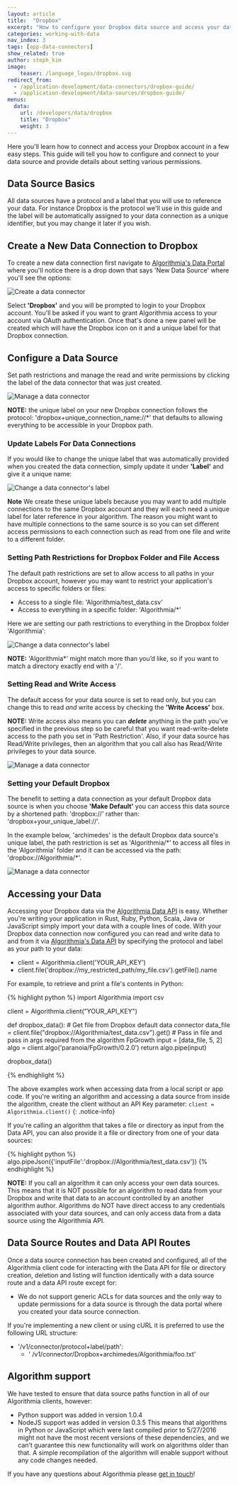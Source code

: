```yaml
---
layout: article
title:  "Dropbox"
excerpt: "How to configure your Dropbox data source and access your data via the Algorithmia Data API."
categories: working-with-data
nav_index: 3
tags: [app-data-connectors]
show_related: true
author: steph_kim
image:
    teaser: /language_logos/dropbox.svg
redirect_from:
  - /application-development/data-connectors/dropbox-guide/
  - /application-development/data-sources/dropbox-guide/
menus:
  data:
    url: /developers/data/dropbox
    title: "Dropbox"
    weight: 3
---
```


Here you'll learn how to connect and access your Dropbox account in a few easy steps. This guide will tell you how to configure and connect to your data source and provide details about setting various permissions.

## Data Source Basics
All data sources have a protocol and a label that you will use to reference your data. For instance Dropbox is the protocol we'll use in this guide and the label will be automatically assigned to your data connection as a unique identifier, but you may change it later if you wish.

## Create a New Data Connection to Dropbox
To create a new data connection first navigate to <a href="{{site.baseurl}}/data">Algorithmia's Data Portal</a> where you'll notice there is a drop down that says 'New Data Source' where you'll see the options:

<images-section>
  <image-popout>
    <img src="{{site.cdnurl}}{{site.baseurl}}/images/post_images/data_connectors/create_data_connector.png" alt="Create a data connector" class="syn-image-responsive">
  </image-popout>
</images-section>

Select **'Dropbox'** and you will be prompted to login to your Dropbox account. You'll be asked if you want to grant Algorithmia access to your account via OAuth authentication. Once that's done a new panel will be created which will have the Dropbox icon on it and a unique label for that Dropbox connection.

## Configure a Data Source
Set path restrictions and manage the read and write permissions by clicking the label of the data connector that was just created.

<images-section>
  <image-popout>
    <img src="{{site.cdnurl}}{{site.baseurl}}/images/post_images/data_connectors/manage_connector_all.png" alt="Manage a data connector" class="syn-image-responsive">
  </image-popout>
</images-section>

**NOTE:** the unique label on your new Dropbox connection follows the protocol: 'dropbox+unique_connection_name://*' that defaults to allowing everything to be accessible in your Dropbox path.

### Update Labels For Data Connections
If you would like to change the unique label that was automatically provided when you created the data connection, simply update it under **'Label'** and give it a unique name:

<images-section>
  <image-popout>
    <img src="{{site.cdnurl}}{{site.baseurl}}/images/post_images/data_connectors/dropbox_manage_connector_change_label.png" alt="Change a data connector's label" class="syn-image-responsive">
  </image-popout>
</images-section>

**Note** We create these unique labels because you may want to add multiple connections to the same Dropbox account and they will each need a unique label for later reference in your algorithm. The reason you might want to have multiple connections to the same source is so you can set different access permissions to each connection such as read from one file and write to a different folder.

### Setting Path Restrictions for Dropbox Folder and File Access
The default path restrictions are set to allow access to all paths in your Dropbox account, however you may want to restrict your application's access to specific folders or files:

- Access to a single file: 'Algorithmia/test_data.csv'
- Access to everything in a specific folder: 'Algorithmia/*'

Here we are setting our path restrictions to everything in the Dropbox folder 'Algorithmia':

<images-section>
  <image-popout>
    <img src="{{site.cdnurl}}{{site.baseurl}}/images/post_images/data_connectors/dropbox_path_restrictions.png" alt="Change a data connector's label" class="syn-image-responsive">
  </image-popout>
</images-section>

**NOTE:** 'Algorithmia*' might match more than you’d like, so if you want to match a directory exactly end with a '/'.

### Setting Read and Write Access
The default access for your data source is set to read only, but you can change this to read *and* write access by checking the **'Write Access'** box.

**NOTE:** Write access also means you can ***delete*** anything in the path you've specified in the previous step so be careful that you want read-write-delete access to the path you set in 'Path Restriction'. Also, if your data source has Read/Write privileges, then an algorithm that you call also has Read/Write privileges to your data source.

<images-section>
  <image-popout>
    <img src="{{site.cdnurl}}{{site.baseurl}}/images/post_images/data_connectors/dropbox_manage_connector_access.png" alt="Manage a data connector" class="syn-image-responsive">
  </image-popout>
</images-section>

### Setting your Default Dropbox
The benefit to setting a data connection as your default Dropbox data source is when you choose **'Make Default'** you can access this data source by a shortened path: 'dropbox://' rather than: 'dropbox+your_unique_label://'.

In the example below, 'archimedes' is the default Dropbox data source's unique label, the path restriction is set as 'Algorithmia/\*' to access all files in the 'Algorithmia' folder and it can be accessed via the path: 'dropbox://Algorithmia/\*'.

<images-section>
  <image-popout>
    <img src="{{site.cdnurl}}{{site.baseurl}}/images/post_images/data_connectors/dropbox_manage_connector_modal.png" alt="Manage a data connector" class="syn-image-responsive">
  </image-popout>
</images-section>

## Accessing your Data
Accessing your Dropbox data via the <a href="http://docs.algorithmia.com/#data-api-specification">Algorithmia Data API</a> is easy. Whether you're writing your application in Rust, Ruby, Python, Scala, Java or JavaScript simply import your data with a couple lines of code. With your Dropbox data connection now configured you can read and write data to and from it via <a href="http://docs.algorithmia.com/#data-api-specification">Algorithmia's Data API</a> by specifying the protocol and label as your path to your data:

- client = Algorithmia.client('YOUR_API_KEY')
- client.file('dropbox://my_restricted_path/my_file.csv').getFile().name

For example, to retrieve and print a file's contents in Python:

{% highlight python %}
import Algorithmia
import csv

client = Algorithmia.client("YOUR_API_KEY")

def dropbox_data():
    # Get file from Dropbox default data connector
    data_file = client.file("dropbox://Algorithmia/test_data.csv").get()
    # Pass in file and pass in args required from the algorithm FpGrowth
    input = [data_file, 5, 2]
    algo = client.algo('paranoia/FpGrowth/0.2.0')
    return algo.pipe(input)

dropbox_data()

{% endhighlight %}

The above examples work when accessing data from a local script or app code. If you're writing an algorithm and accessing a data source from inside the algorithm, create the client without an API Key parameter: `client = Algorithmia.client()`
{: .notice-info}

If you're calling an algorithm that takes a file or directory as input from the Data API, you can also provide it a file or directory from one of your data sources:

{% highlight python %}
algo.pipeJson({'inputFile':'dropbox://Algorithmia/test_data.csv'})
{% endhighlight %}

**NOTE:** If you call an algorithm it can only access your own data sources. This means that it is NOT possible for an algorithm to read data from your Dropbox and write that data to an account controlled by an another algorithm author. Algorithms do NOT have direct access to any credentials associated with your data sources, and can only access data from a data source using the Algorithmia API.

## Data Source Routes and Data API Routes

Once a data source connection has been created and configured, all of the Algorithmia client code for interacting with the Data API for file or directory creation, deletion and listing will function identically with a data source route and a data API route except for:

- We do not support generic ACLs for data sources and the only way to update permissions for a data source is through the data portal where you created your data source connection.

If you're implementing a new client or using cURL it is preferred to use the following URL structure:

- '/v1/connector/protocol+label/path':
    - ' /v1/connector/Dropbox+archimedes/Algorithmia/foo.txt'

## Algorithm support
We have tested to ensure that data source paths function in all of our Algorithmia clients, however:

- Python support was added in version 1.0.4
- NodeJS support was added in version 0.3.5
This means that algorithms in Python or JavaScript which were last compiled prior to 5/27/2016 might not have the most recent versions of these dependencies, and we can’t guarantee this new functionality will work on algorithms older than that. A simple recompilation of the algorithm will enable support without any code changes needed.

If you have any questions about Algorithmia please <a href="mailto:support@algorithmia.com">get in touch</a>!
